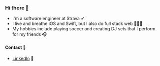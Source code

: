 ### Hi there 👋

* I'm a software engineer at Strava ✔
* I live and breathe iOS and Swift, but I also do full stack web 👨🏼‍💻
* My hobbies include playing soccer and creating DJ sets that I perform for my friends 🎧

#### Contact 💌
* [LinkedIn](https://www.linkedin.com/in/michaelkoohang/) 💼
